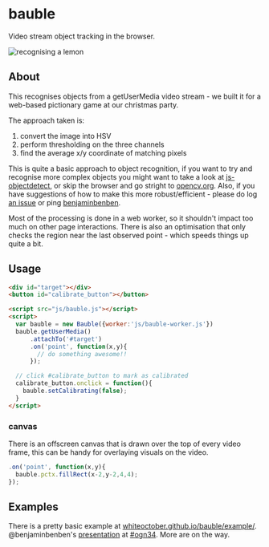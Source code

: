 # bauble

Video stream object tracking in the browser.

![recognising a lemon](http://benjaminbenben.com/bauble-1.jpg)

## About

This recognises objects from a getUserMedia video stream - we built it for a web-based pictionary game at our christmas party.

The approach taken is:

1. convert the image into HSV
2. perform thresholding on the three channels
3. find the average x/y coordinate of matching pixels

This is quite a basic approach to object recognition,  if you want to try and recognise more complex objects you might want to take a look at [js-objectdetect](https://github.com/mtschirs/js-objectdetect), or skip the browser and go stright to [opencv.org](http://opencv.org/).  Also, if you have suggestions of how to make this more robust/efficient - please do log [an issue](https://github.com/whiteoctober/bauble/issues) or ping [benjaminbenben](https://twitter.com/benjaminbenben).

Most of the processing is done in a web worker, so it shouldn't impact too much on other page interactions.  There is also an optimisation that only checks the region near the last observed point - which speeds things up quite a bit.

## Usage

```html
<div id="target"></div>
<button id="calibrate_button"></button>

<script src="js/bauble.js"></script>
<script>
  var bauble = new Bauble({worker:'js/bauble-worker.js'})
  bauble.getUserMedia()
      .attachTo('#target')
      .on('point', function(x,y){
        // do something awesome!!
      });

  // click #calibrate_button to mark as calibrated
  calibrate_button.onclick = function(){
    bauble.setCalibrating(false);
  }
</script>
```


### canvas

There is an offscreen canvas that is drawn over the top of every video frame, this can be handy for overlaying visuals on the video.

```js
.on('point', function(x,y){
  bauble.pctx.fillRect(x-2,y-2,4,4);
});
```

## Examples

There is a pretty basic example at [whiteoctober.github.io/bauble/example/](http://whiteoctober.github.io/bauble/example/).  @benjaminbenben's [presentation](https://github.com/benfoxall/ping-pong) at [#ogn34](http://oxford.geeknights.net/ogn34/). More are on the way.
